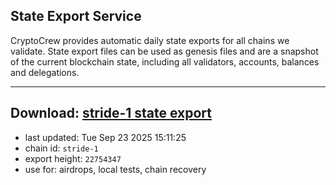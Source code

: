 ## State Export Service
CryptoCrew provides automatic daily state exports for all chains we validate. State export files can be used as genesis files and are a snapshot of the current blockchain state, including all validators, accounts, balances and delegations.

---
**Download: [stride-1 state export](https://dl-eu2.ccvalidators.com/SERVICE/stride/stride-1_export_22754347.json)**
---

- last updated: Tue Sep 23 2025 15:11:25
- chain id: `stride-1`
- export height: `22754347`
- use for: airdrops, local tests, chain recovery
